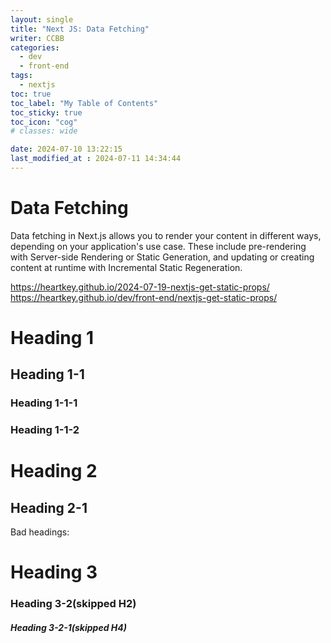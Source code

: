 ```yaml
---
layout: single
title: "Next JS: Data Fetching"
writer: CCBB
categories:
  - dev 
  - front-end
tags:
  - nextjs
toc: true
toc_label: "My Table of Contents"
toc_sticky: true
toc_icon: "cog"
# classes: wide

date: 2024-07-10 13:22:15
last_modified_at : 2024-07-11 14:34:44
---
```


# Data Fetching

Data fetching in Next.js allows you to render your content in different ways, depending on your application's use case. 
These include pre-rendering with Server-side Rendering or Static Generation, and updating or creating content at runtime with Incremental Static Regeneration.


https://heartkey.github.io/2024-07-19-nextjs-get-static-props/
https://heartkey.github.io/dev/front-end/nextjs-get-static-props/

# Heading 1
## Heading 1-1
### Heading 1-1-1
### Heading 1-1-2
# Heading 2
## Heading 2-1

Bad headings:

# Heading 3
### Heading 3-2(skipped H2)
##### Heading 3-2-1(skipped H4)